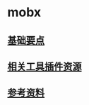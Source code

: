 # mobx

## [基础要点](/qian-duan-ji-zhu-xue-xi-zong-jie-zheng-li/qian-duan-kuang-jia-yu-lei-ku/react/mobxgeng-jian-dan-ff0c-ke-kuo-zhan-de-zhuang-tai-guan-li/ji-chu-yao-dian.md)

## [相关工具插件资源](/qian-duan-ji-zhu-xue-xi-zong-jie-zheng-li/qian-duan-kuang-jia-yu-lei-ku/react/mobxgeng-jian-dan-ff0c-ke-kuo-zhan-de-zhuang-tai-guan-li/xiang-guan-gong-ju-cha-jian-zi-yuan.md)

## [参考资料](/qian-duan-ji-zhu-xue-xi-zong-jie-zheng-li/qian-duan-kuang-jia-yu-lei-ku/react/mobxgeng-jian-dan-ff0c-ke-kuo-zhan-de-zhuang-tai-guan-li/can-kao-zi-liao.md)
